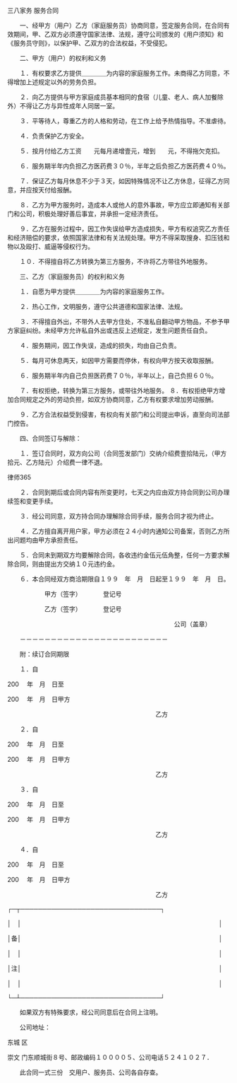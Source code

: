 
 三八家务
服务合同
 

　　一、经甲方（用户）乙方（家庭服务员）协商同意，签定服务合同，在合同有效期间，甲、乙双方必须遵守国家法律、法规，遵守公司颁发的《用户须知》和《服务员守则》，以保护甲、乙双方的合法权益，不受侵犯。 

　　二、甲方（用户）的权利和义务 

　　１．有权要求乙方提供＿＿＿＿为内容的家庭服务工作。未商得乙方同意，不得增加上述规定以外的劳务负担。 

　　２．向乙方提供与甲方家庭成员基本相同的食宿（儿童、老人、病人加餐除外）不得让乙方与异性成年人同居一室。 

　　３．平等待人，尊重乙方的人格和劳动，在工作上给予热情指导。不准虐待。 

　　４．负责保护乙方安全。 

　　５．按月付给乙方工资　　元每月递增壹元，增到　　元，不得拖欠克扣。 

　　６．服务期半年内负担乙方医药费３０％，半年之后负担乙方医药费４０％。 

　　７．保证乙方每月休息不少于３天，如因特殊情况不让乙方休息，征得乙方同意，并应按天付给报酬。 

　　８．乙方为甲方服务时，造成本人或他人的意外事故，甲方应立即通知有关部门和公司，积极处理好善后事宜，并承担一定经济责任。 

　　９．乙方在服务过程中，因工作失误给甲方造成损失，甲方有权追究乙方责任和经济赔偿的要求，依照国家法律和有关法规处理。甲方不得采取搜身、扣压钱和物以及殴打、威逼等侵权行为。 

　　１０．不得擅自将乙方转换为第三方服务，不许将乙方带往外地服务。 

　　三、乙方（家庭服务员）的权利和义务 

　　１．自愿为甲方提供＿＿＿＿为内容的家庭服务工作。 

　　２．热心工作，文明服务，遵守公共道德和国家法律、法规。 

　　３．不得擅自外出，不带外人去甲方住处，不准私自翻动甲方物品，不参予甲方家庭纠纷。未经甲方允许私自外出或违反上述规定，发生问题责任自负。 

　　４．服务期间，因工作失误，造成的损失，均由自己负责。 

　　５．每月可休息两天，如因甲方需要而停休，有权向甲方按天收取报酬。 

　　６．服务期半年内自己负担医药费７０％，半年以上，自己负担６０％。 

　　７．有权拒绝，转换为第三方服务，或带往外地服务。 
８．有权拒绝甲方增加合同规定之外的劳动负担，如双方协商同意，乙方有权要求增加劳动报酬。 

　　９．乙方合法权益受到侵害，有权向有关部门和公司提出申诉，直至向司法部门控告。 

　　四、合同签订与解除： 

　　１．签订合同时，双方向公司（合同签发部门）交纳介绍费壹拾陆元，（甲方拾元、乙方陆元）介绍费一律不退。 





 
律师365






　　２．合同到期后或合同内容有所变更时，七天之内应由双方持合同到公司办理续签和变更手续。 



　　３．经公司同意，双方持合同办理解除合同手续，服务合同才视为终止。 



　　４．乙方擅自离开用户家，甲方必须在２４小时内通知公司备案，否则乙方所出问题均由甲方承担责任。 



　　５．合同未到期双方均要解除合同，各收违约金伍元伍角整，任何一方要求解除合同，则由提出方交纳１０元违约金。 



　　６．本合同经双方商洽期限自１９９　年　月　日起至１９９　年　月　日。 



　　　　　　甲方（签字）　　　　登记号 

　　　　　　乙方（签字）　　　　登记号 

　　　　　　　　　　　　　　　　　　　　　　　　　　　公司（盖章） 



　　－－－－－－－－－－－－－－－－－－－－－－－－ 



　　附：续订合同期限 



　　１．自

200
　年　月　日至

200
　年　月　日甲方 

　　　　　　　　　　　　　　　　　　　　　　　　乙方 

　　２．自

200
　年　月　日至

200
　年　月　日甲方 

　　　　　　　　　　　　　　　　　　　　　　　　乙方 

　　３．自

200
　年　月　日至

200
　年　月　日甲方 

　　　　　　　　　　　　　　　　　　　　　　　　乙方 

　　４．自

200
　年　月　日至

200
　年　月　日甲方 

　　　　　　　　　　　　　　　　　　　　　　　　乙方 

┌─┬────────────────────────────────┐ 

│　│　　　　　　　　　　　　　　　　　　　　　　　　　　　　　　　　│ 

│备│　　　　　　　　　　　　　　　　　　　　　　　　　　　　　　　　│ 

│　│　　　　　　　　　　　　　　　　　　　　　　　　　　　　　　　　│ 

│注│　　　　　　　　　　　　　　　　　　　　　　　　　　　　　　　　│ 

│　│　　　　　　　　　　　　　　　　　　　　　　　　　　　　　　　　│ 

└─┴────────────────────────────────┘ 



　　如果双方有特殊要求，经公司同意后在合同上注明。 



　　公司地址：

东城
区

崇文
门东顺城街８号、邮政编码１００００５、公司电话５２４１０２７． 



　　此合同一式三份　交用户、服务员、公司各自存查。 



 


 

 
 
 
 
 
  


  
 

  


  


  
 
 
 
 

